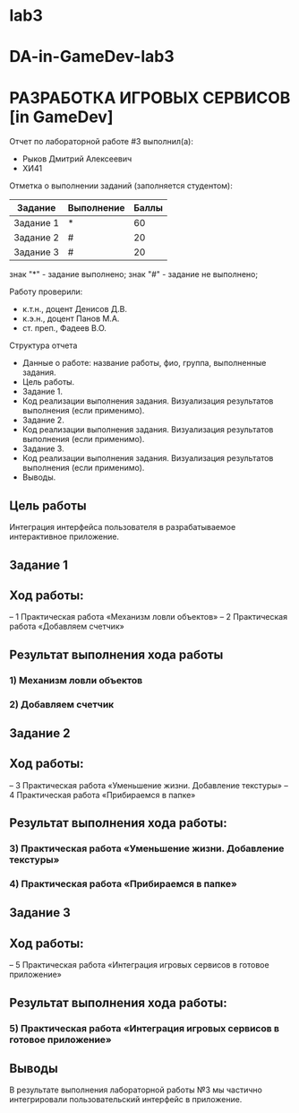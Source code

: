 # lab3
# DA-in-GameDev-lab3
# РАЗРАБОТКА ИГРОВЫХ СЕРВИСОВ [in GameDev]
Отчет по лабораторной работе #3 выполнил(а):
- Рыков Дмитрий Алексеевич
- ХИ41

Отметка о выполнении заданий (заполняется студентом):

| Задание | Выполнение | Баллы |
| ------ | ------ | ------ |
| Задание 1 | * | 60 |
| Задание 2 | # | 20 |
| Задание 3 | # | 20 |

знак "*" - задание выполнено; знак "#" - задание не выполнено;

Работу проверили:
- к.т.н., доцент Денисов Д.В.
- к.э.н., доцент Панов М.А.
- ст. преп., Фадеев В.О.


Структура отчета

- Данные о работе: название работы, фио, группа, выполненные задания.
- Цель работы.
- Задание 1.
- Код реализации выполнения задания. Визуализация результатов выполнения (если применимо).
- Задание 2.
- Код реализации выполнения задания. Визуализация результатов выполнения (если применимо).
- Задание 3.
- Код реализации выполнения задания. Визуализация результатов выполнения (если применимо).
- Выводы.

## Цель работы
Интеграция интерфейса пользователя в разрабатываемое интерактивное приложение.
## Задание 1
## Ход работы:
– 1 Практическая работа «Механизм ловли объектов»
– 2 Практическая работа «Добавляем счетчик»
## Результат выполнения хода работы
### 1) Механизм ловли объектов

### 2) Добавляем счетчик


## Задание 2
## Ход работы:
– 3 Практическая работа «Уменьшение жизни. Добавление текстуры»
– 4 Практическая работа «Прибираемся в папке»

## Результат выполнения хода работы:

### 3) Практическая работа «Уменьшение жизни. Добавление текстуры»
### 4) Практическая работа «Прибираемся в папке»

## Задание 3
## Ход работы:
– 5 Практическая работа «Интеграция игровых сервисов в готовое приложение»


## Результат выполнения хода работы:

### 5) Практическая работа «Интеграция игровых сервисов в готовое приложение»




## Выводы
В результате выполнения лабораторной работы №3 мы частично интегрировали пользовательский интерфейс в приложение.
